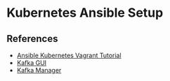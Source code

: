 # Kubernetes Ansible Setup

## References

* [Ansible Kubernetes Vagrant Tutorial](https://www.itwonderlab.com/ansible-kubernetes-vagrant-tutorial/)
* [Kafka GUI](https://github.com/tchiotludo/kafkahq)
* [Kafka Manager](https://github.com/yahoo/kafka-manager)
